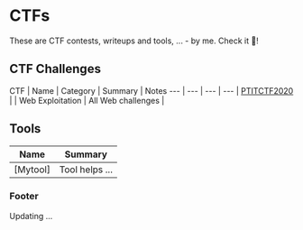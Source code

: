 # CTFs

These are CTF contests, writeups and tools, ... - by me. Check it :seedling:!

## CTF Challenges

CTF | Name | Category | Summary | Notes
--- | --- | --- | --- |
[PTITCTF2020](writeups/PTITCTF-2020) |  | Web Exploitation | All Web challenges |  

## Tools

Name | Summary
--- | --- |
[Mytool] | Tool helps ...

### Footer

Updating ...
